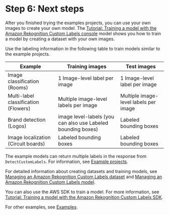 # Step 6: Next steps<a name="gs-step-next"></a>

After you finished trying the examples projects, you can use your own images to create your own model\. The [Tutorial: Training a model with the Amazon Rekognition Custom Labels console](training-model-console.md) model shows you how to train a model by creating a dataset with your own images\.

Use the labeling information in the following table to train models similar to the example projects\.


| Example | Training images | Test images | 
| --- | --- | --- | 
|  Image classification \(Rooms\)  |  1 Image\-level label per image  |  1 Image\-level label per image   | 
|  Multi\-label classification \(Flowers\)  |  Multiple image\-level labels per image  |  Multiple image\-level labels per image  | 
|  Brand detection \(Logos\)  |  image level\-labels \(you can also use Labeled bounding boxes\)  |  Labeled bounding boxes  | 
|  Image localization \(Circuit boards\)  |  Labeled bounding boxes  |  Labeled bounding boxes  | 

The example models can return multiple labels in the response from `DetectCustomLabels`\. For information, see [Example projects](gs-introduction.md#gs-example-projects)\.

For detailed information about creating datasets and training models, see [Managing an Amazon Rekognition Custom Labels dataset](cd-managing-datasets.md) and [Managing an Amazon Rekognition Custom Labels model](um-use-model.md)\.

You can also use the AWS SDK to train a model\. For more information, see [Tutorial: Training a model with the Amazon Rekognition Custom Labels SDK](tutorial-cli.md)\.

For other examples, see [Examples](examples.md)\.